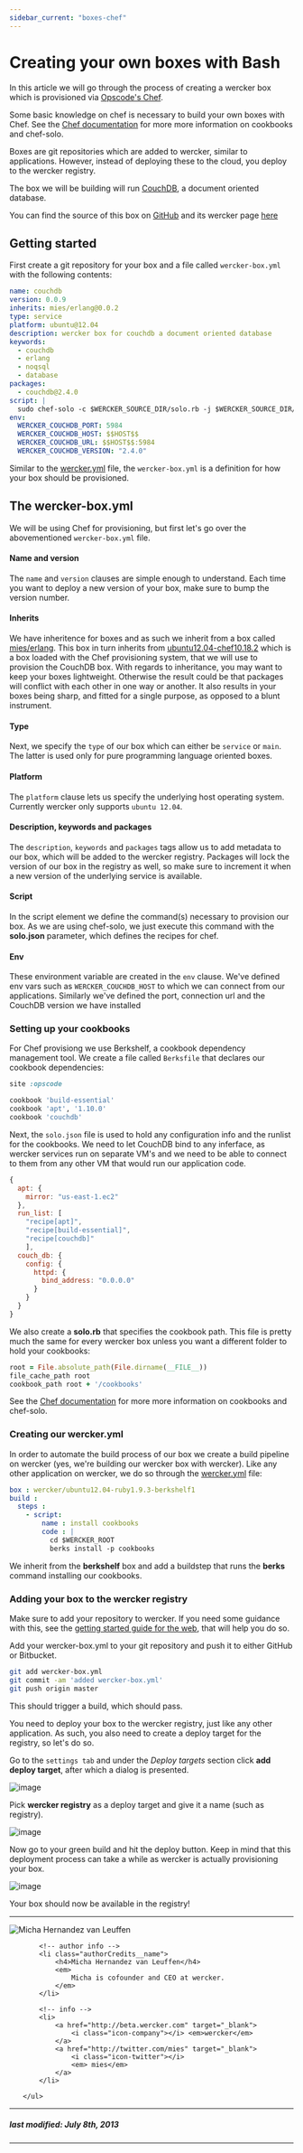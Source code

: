 ```yaml
---
sidebar_current: "boxes-chef"
---
```


# Creating your own boxes with Bash

In this article we will go through the process of creating a wercker box
which is provisioned via [Opscode's Chef](http://www.opscode.com/chef/).

Some basic knowledge on chef is necessary to build your own boxes with Chef.
See the [Chef documentation](http://docs.opscode.com/) for more more information on cookbooks and chef-solo.

Boxes are git repositories which are added to wercker, similar to
applications. However, instead of deploying these to the cloud, you
deploy to the wercker registry.

The box we will be building will run [CouchDB](http://couchdb.apache.org/), a document oriented
database.

You can find the source of this box on [GitHub](https://github.com/mies/box-couchdb) and its wercker page
[here](https://app.wercker.com/#project/51cace444b940c9e19004ba2)

## Getting started

First create a git repository for your box and a file called
`wercker-box.yml` with the following contents:

``` yaml
name: couchdb
version: 0.0.9
inherits: mies/erlang@0.0.2
type: service
platform: ubuntu@12.04
description: wercker box for couchdb a document oriented database
keywords:
  - couchdb
  - erlang
  - noqsql
  - database
packages:
  - couchdb@2.4.0
script: |
  sudo chef-solo -c $WERCKER_SOURCE_DIR/solo.rb -j $WERCKER_SOURCE_DIR/solo.json -l debug
env:
  WERCKER_COUCHDB_PORT: 5984
  WERCKER_COUCHDB_HOST: $$HOST$$
  WERCKER_COUCHDB_URL: $$HOST$$:5984
  WERCKER_COUCHDB_VERSION: "2.4.0"
```

Similar to the [wercker.yml](/articles/werckeryml) file, the
`wercker-box.yml` is a definition for how your box should be
provisioned.

## The wercker-box.yml
We will be using Chef for provisioning, but first let's go
over the abovementioned `wercker-box.yml` file.

#### Name and version

The `name` and `version` clauses are simple enough to understand.
Each time you want to deploy a new version of your box, make sure to bump the version number.

#### Inherits

We have inheritence for boxes and as such we inherit from a box called
[mies/erlang](https://github.com/mies/box-erlang). This box in turn
inherits from
[ubuntu12.04-chef10.18.2](https://github.com/wercker/box-ubuntu12.04-webessentials) which is
a box loaded with the Chef provisioning system, that we will use to
provision the CouchDB box. With regards to inheritance, you may want to keep
your boxes lightweight. Otherwise the result could be that packages will
conflict with each other in one way or another. It also results in your
boxes being sharp, and fitted for a single purpose, as opposed to a
blunt instrument.

#### Type

Next, we specify the `type` of our box which can either be `service` or `main`. The latter is used only for pure programming language oriented boxes.

#### Platform

The `platform` clause lets us specify the underlying host operating system. Currently wercker only supports `ubuntu 12.04`.

#### Description, keywords and packages

The `description`, `keywords` and `packages` tags allow us to add
metadata to our box, which will be added to the wercker registry.
Packages will lock the version of our box in the registry as well, so
make sure to increment it when a new version of the underlying service
is available.

#### Script

In the script element we define the command(s) necessary to provision
our box. As we are using chef-solo, we just execute this command with
the **solo.json** parameter, which defines the recipes for chef.

#### Env

These environment variable are created in the `env` clause.
We've defined env vars such as `WERCKER_COUCHDB_HOST` to which we can
connect from our applications. Similarly we've defined the port, connection
url and the CouchDB version we have installed

<!--You can explore the wercker registry for boxes [here](http://app.wercker.com/explore).-->

### Setting up your cookbooks

For Chef provisiong we use Berkshelf, a cookbook dependency management
tool. We create a file called `Berksfile` that declares our cookbook dependencies:

``` ruby
site :opscode

cookbook 'build-essential'
cookbook 'apt', '1.10.0'
cookbook 'couchdb'
```

Next, the `solo.json` file is used to hold any configuration info and the runlist for the cookbooks. We need to let CouchDB bind to any inferface, as wercker services run on separate VM's and we need to be able to connect to them from any other VM that would run our application code.

``` javascript
{
  apt: {
    mirror: "us-east-1.ec2"
  },
  run_list: [
    "recipe[apt]",
    "recipe[build-essential]",
    "recipe[couchdb]"
    ],
  couch_db: {
    config: {
      httpd: {
        bind_address: "0.0.0.0"
      }
    }
  }
}
```

We also create a **solo.rb** that specifies the cookbook path. This file is pretty much the same for every wercker box unless you want a different folder to hold your cookbooks:

``` ruby
root = File.absolute_path(File.dirname(__FILE__))
file_cache_path root
cookbook_path root + '/cookbooks'
```

See the [Chef documentation](http://docs.opscode.com/) for more more information on cookbooks and chef-solo.

### Creating our wercker.yml

In order to automate the build process of our box we create a build pipeline on wercker (yes, we're building our wercker box with wercker). Like any other application on wercker, we do so through the [wercker.yml](/articles/werckeryml) file:

``` yaml
box : wercker/ubuntu12.04-ruby1.9.3-berkshelf1
build :
  steps :
    - script:
        name : install cookbooks
        code : |
          cd $WERCKER_ROOT
          berks install -p cookbooks
```

We inherit from the **berkshelf** box and add a buildstep that runs the **berks** command installing our cookbooks.

### Adding your box to the wercker registry

Make sure to add your repository to wercker. If you need some guidance with this, see the [getting started guide for the web](/articles/gettingstarted/web.html), that will help you do so.

Add your wercker-box.yml to your git repository and push it to either GitHub or Bitbucket.

``` bash
git add wercker-box.yml
git commit -am 'added wercker-box.yml'
git push origin master
```

This should trigger a build, which should pass.

You need to deploy your box to the wercker registry, just like any other application. As such, you also need to create a deploy target for the registry, so let's do so.

Go to the `settings tab` and under the *Deploy targets* section click **add deploy target**, after which a dialog is presented.

![image](http://f.cl.ly/items/0n0g0C0W3e1o33322o2R/Screen%20Shot%202013-07-08%20at%203.54.58%20PM.png)

Pick **wercker registry** as a deploy target and give it a name (such as registry).

![image](http://f.cl.ly/items/222d453f1R2w1F3a3o1V/Screen%20Shot%202013-07-08%20at%203.55.20%20PM.png)

Now go to your green build and hit the deploy button. Keep in mind that this deployment process can take a while as wercker is actually provisioning your box.

![image](http://f.cl.ly/items/0g2Z3p2A1B3g1X2j0v1w/Screen%20Shot%202013-07-08%20at%204.15.09%20PM.png)

Your box should now be available in the registry!

-------

<div class="authorCredits">
    <span class="profile-picture">
        <img src="https://secure.gravatar.com/avatar/d4b19718f9748779d7cf18c6303dc17f?d=identicon&s=192" alt="Micha Hernandez van Leuffen"/>
    </span>
    <ul class="authorCredits">

        <!-- author info -->
        <li class="authorCredits__name">
            <h4>Micha Hernandez van Leuffen</h4>
            <em>
                Micha is cofounder and CEO at wercker.
            </em>
        </li>

        <!-- info -->
        <li>
            <a href="http://beta.wercker.com" target="_blank">
                <i class="icon-company"></i> <em>wercker</em>
            </a>
            <a href="http://twitter.com/mies" target="_blank">
                <i class="icon-twitter"></i>
                <em> mies</em>
            </a>
        </li>

    </ul>
</div>

-------
##### last modified: July 8th, 2013
-------
